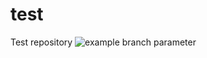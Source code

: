 # test
Test repository
![example branch parameter](https://github.com/github/test/actions/workflows/test.yml/badge.svg?)

